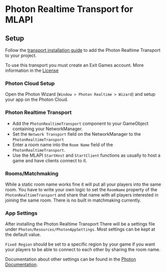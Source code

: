 # Photon Realtime Transport for MLAPI

## Setup

Follow the [transport installation guide](../README.md) to add the Photon Realtime Transport to your project.

To use this transport you must create an Exit Games account. More information in the [License](Runtime/Photon/LICENSE)

### Photon Cloud Setup

Open the Photon Wizard (`Window > Photon Realtime > Wizard`) and setup your app on the Photon Cloud.

### Photon Realtime Transport

- Add the `PhotonRealtimeTransport` component to your GameObject containing your NetworkManager.
- Set the `Network Transport` field on the NetworkManager to the `PhotonRealtimeTransport`
- Enter a room name into the `Room Name` field of the `PhotonRealtimeTransport`.
- Use the MLAPI `StartHost` and `StartClient` functions as usually to host a game and have clients connect to it.

### Rooms/Matchmaking

While a static room name works fine it will put all your players into the same room. You have to write your own logic to set the `RoomName` property of the `PhotonRealtimeTransport` and share that name with all players interested in joining the same room. There is no built in matchmaking currently.

### App Settings

After installing the Photon Realtime Transport There will be a settings file under `Photon/Resources/PhotonAppSettings`. Most settings can be kept at the default value.

`Fixed Region` should be set to a specific region by your game if you want your players to be able to connect to each other by sharing the room name.

Documentation about other settings can be found in the [Photon Documentation](https://doc.photonengine.com/en-us/pun/current/getting-started/initial-setup).